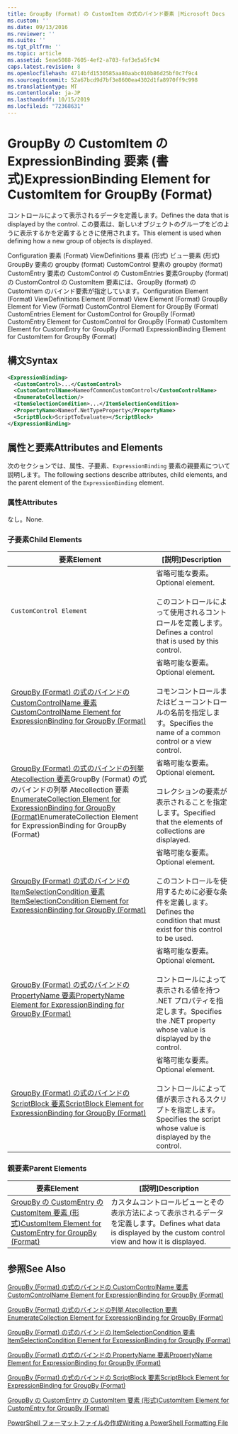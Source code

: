```yaml
---
title: GroupBy (Format) の CustomItem の式のバインド要素 |Microsoft Docs
ms.custom: ''
ms.date: 09/13/2016
ms.reviewer: ''
ms.suite: ''
ms.tgt_pltfrm: ''
ms.topic: article
ms.assetid: 5eae5088-7605-4ef2-a703-faf3e5a5fc94
caps.latest.revision: 8
ms.openlocfilehash: 4714bfd1530585aa80aabc010b86d25bf0c7f9c4
ms.sourcegitcommit: 52a67bcd9d7bf3e8600ea4302d1fa8970ff9c998
ms.translationtype: MT
ms.contentlocale: ja-JP
ms.lasthandoff: 10/15/2019
ms.locfileid: "72368631"
---
```

# <a name="expressionbinding-element-for-customitem-for-groupby-format"></a><span data-ttu-id="ca3fd-102">GroupBy の CustomItem の ExpressionBinding 要素 (書式)</span><span class="sxs-lookup"><span data-stu-id="ca3fd-102">ExpressionBinding Element for CustomItem for GroupBy (Format)</span></span>

<span data-ttu-id="ca3fd-103">コントロールによって表示されるデータを定義します。</span><span class="sxs-lookup"><span data-stu-id="ca3fd-103">Defines the data that is displayed by the control.</span></span> <span data-ttu-id="ca3fd-104">この要素は、新しいオブジェクトのグループをどのように表示するかを定義するときに使用されます。</span><span class="sxs-lookup"><span data-stu-id="ca3fd-104">This element is used when defining how a new group of objects is displayed.</span></span>

<span data-ttu-id="ca3fd-105">Configuration 要素 (Format) ViewDefinitions 要素 (形式) ビュー要素 (形式) GroupBy 要素の groupby (format) CustomControl 要素の groupby (format) CustomEntry 要素の CustomControl の CustomEntries 要素Groupby (format) の CustomControl の CustomItem 要素には、GroupBy (format) の CustomItem のバインド要素が指定しています。</span><span class="sxs-lookup"><span data-stu-id="ca3fd-105">Configuration Element (Format) ViewDefinitions Element (Format) View Element (Format) GroupBy Element for View (Format) CustomControl Element for GroupBy (Format) CustomEntries Element for CustomControl for GroupBy (Format) CustomEntry Element for CustomControl for GroupBy (Format) CustomItem Element for CustomEntry for GroupBy (Format) ExpressionBinding Element for CustomItem for GroupBy (Format)</span></span>

## <a name="syntax"></a><span data-ttu-id="ca3fd-106">構文</span><span class="sxs-lookup"><span data-stu-id="ca3fd-106">Syntax</span></span>

```xml
<ExpressionBinding>
  <CustomControl>...</CustomControl>
  <CustomControlName>NameofCommonCustomControl</CustomControlName>
  <EnumerateCollection/>
  <ItemSelectionCondition>...</ItemSelectionCondition>
  <PropertyName>Nameof.NetTypeProperty</PropertyName>
  <ScriptBlock>ScriptToEvaluate></ScriptBlock>
</ExpressionBinding>
```

## <a name="attributes-and-elements"></a><span data-ttu-id="ca3fd-107">属性と要素</span><span class="sxs-lookup"><span data-stu-id="ca3fd-107">Attributes and Elements</span></span>

<span data-ttu-id="ca3fd-108">次のセクションでは、属性、子要素、`ExpressionBinding` 要素の親要素について説明します。</span><span class="sxs-lookup"><span data-stu-id="ca3fd-108">The following sections describe attributes, child elements, and the parent element of the `ExpressionBinding` element.</span></span>

### <a name="attributes"></a><span data-ttu-id="ca3fd-109">属性</span><span class="sxs-lookup"><span data-stu-id="ca3fd-109">Attributes</span></span>

<span data-ttu-id="ca3fd-110">なし。</span><span class="sxs-lookup"><span data-stu-id="ca3fd-110">None.</span></span>

### <a name="child-elements"></a><span data-ttu-id="ca3fd-111">子要素</span><span class="sxs-lookup"><span data-stu-id="ca3fd-111">Child Elements</span></span>

|<span data-ttu-id="ca3fd-112">要素</span><span class="sxs-lookup"><span data-stu-id="ca3fd-112">Element</span></span>|<span data-ttu-id="ca3fd-113">[説明]</span><span class="sxs-lookup"><span data-stu-id="ca3fd-113">Description</span></span>|
|-------------|-----------------|
|`CustomControl Element`|<span data-ttu-id="ca3fd-114">省略可能な要素。</span><span class="sxs-lookup"><span data-stu-id="ca3fd-114">Optional element.</span></span><br /><br /> <span data-ttu-id="ca3fd-115">このコントロールによって使用されるコントロールを定義します。</span><span class="sxs-lookup"><span data-stu-id="ca3fd-115">Defines a control that is used by this control.</span></span>|
|[<span data-ttu-id="ca3fd-116">GroupBy (Format) の式のバインドの CustomControlName 要素</span><span class="sxs-lookup"><span data-stu-id="ca3fd-116">CustomControlName Element for ExpressionBinding for GroupBy (Format)</span></span>](./customcontrolname-element-for-expressionbinding-for-groupby-format.md)|<span data-ttu-id="ca3fd-117">省略可能な要素。</span><span class="sxs-lookup"><span data-stu-id="ca3fd-117">Optional element.</span></span><br /><br /> <span data-ttu-id="ca3fd-118">コモンコントロールまたはビューコントロールの名前を指定します。</span><span class="sxs-lookup"><span data-stu-id="ca3fd-118">Specifies the name of a common control or a view control.</span></span>|
|<span data-ttu-id="ca3fd-119">[GroupBy (Format) の式のバインドの列挙 Atecollection 要素](./enumeratecollection-element-for-expressionbinding-for-groupby-format.md)GroupBy (Format) の式のバインドの列挙 Atecollection 要素</span><span class="sxs-lookup"><span data-stu-id="ca3fd-119">[EnumerateCollection Element for ExpressionBinding for GroupBy (Format)](./enumeratecollection-element-for-expressionbinding-for-groupby-format.md)EnumerateCollection Element for ExpressionBinding for GroupBy (Format)</span></span>|<span data-ttu-id="ca3fd-120">省略可能な要素。</span><span class="sxs-lookup"><span data-stu-id="ca3fd-120">Optional element.</span></span><br /><br /> <span data-ttu-id="ca3fd-121">コレクションの要素が表示されることを指定します。</span><span class="sxs-lookup"><span data-stu-id="ca3fd-121">Specified that the elements of collections are displayed.</span></span>|
|[<span data-ttu-id="ca3fd-122">GroupBy (Format) の式のバインドの ItemSelectionCondition 要素</span><span class="sxs-lookup"><span data-stu-id="ca3fd-122">ItemSelectionCondition Element for ExpressionBinding for GroupBy (Format)</span></span>](./itemselectioncondition-element-for-expressionbinding-for-groupby-format.md)|<span data-ttu-id="ca3fd-123">省略可能な要素。</span><span class="sxs-lookup"><span data-stu-id="ca3fd-123">Optional element.</span></span><br /><br /> <span data-ttu-id="ca3fd-124">このコントロールを使用するために必要な条件を定義します。</span><span class="sxs-lookup"><span data-stu-id="ca3fd-124">Defines the condition that must exist for this control to be used.</span></span>|
|[<span data-ttu-id="ca3fd-125">GroupBy (Format) の式のバインドの PropertyName 要素</span><span class="sxs-lookup"><span data-stu-id="ca3fd-125">PropertyName Element for ExpressionBinding for GroupBy (Format)</span></span>](./propertyname-element-for-expressionbinding-for-groupby-format.md)|<span data-ttu-id="ca3fd-126">省略可能な要素。</span><span class="sxs-lookup"><span data-stu-id="ca3fd-126">Optional element.</span></span><br /><br /> <span data-ttu-id="ca3fd-127">コントロールによって表示される値を持つ .NET プロパティを指定します。</span><span class="sxs-lookup"><span data-stu-id="ca3fd-127">Specifies the .NET property whose value is displayed by the control.</span></span>|
|[<span data-ttu-id="ca3fd-128">GroupBy (Format) の式のバインドの ScriptBlock 要素</span><span class="sxs-lookup"><span data-stu-id="ca3fd-128">ScriptBlock Element for ExpressionBinding for GroupBy (Format)</span></span>](./scriptblock-element-for-expressionbinding-for-groupby-format.md)|<span data-ttu-id="ca3fd-129">省略可能な要素。</span><span class="sxs-lookup"><span data-stu-id="ca3fd-129">Optional element.</span></span><br /><br /> <span data-ttu-id="ca3fd-130">コントロールによって値が表示されるスクリプトを指定します。</span><span class="sxs-lookup"><span data-stu-id="ca3fd-130">Specifies the script whose value is displayed by the control.</span></span>|

### <a name="parent-elements"></a><span data-ttu-id="ca3fd-131">親要素</span><span class="sxs-lookup"><span data-stu-id="ca3fd-131">Parent Elements</span></span>

|<span data-ttu-id="ca3fd-132">要素</span><span class="sxs-lookup"><span data-stu-id="ca3fd-132">Element</span></span>|<span data-ttu-id="ca3fd-133">[説明]</span><span class="sxs-lookup"><span data-stu-id="ca3fd-133">Description</span></span>|
|-------------|-----------------|
|[<span data-ttu-id="ca3fd-134">GroupBy の CustomEntry の CustomItem 要素 (形式)</span><span class="sxs-lookup"><span data-stu-id="ca3fd-134">CustomItem Element for CustomEntry for GroupBy (Format)</span></span>](./customitem-element-for-customentry-for-groupby-format.md)|<span data-ttu-id="ca3fd-135">カスタムコントロールビューとその表示方法によって表示されるデータを定義します。</span><span class="sxs-lookup"><span data-stu-id="ca3fd-135">Defines what data is displayed by the custom control view and how it is displayed.</span></span>|

## <a name="see-also"></a><span data-ttu-id="ca3fd-136">参照</span><span class="sxs-lookup"><span data-stu-id="ca3fd-136">See Also</span></span>

[<span data-ttu-id="ca3fd-137">GroupBy (Format) の式のバインドの CustomControlName 要素</span><span class="sxs-lookup"><span data-stu-id="ca3fd-137">CustomControlName Element for ExpressionBinding for GroupBy (Format)</span></span>](./customcontrolname-element-for-expressionbinding-for-groupby-format.md)

[<span data-ttu-id="ca3fd-138">GroupBy (Format) の式のバインドの列挙 Atecollection 要素</span><span class="sxs-lookup"><span data-stu-id="ca3fd-138">EnumerateCollection Element for ExpressionBinding for GroupBy (Format)</span></span>](./enumeratecollection-element-for-expressionbinding-for-groupby-format.md)

[<span data-ttu-id="ca3fd-139">GroupBy (Format) の式のバインドの ItemSelectionCondition 要素</span><span class="sxs-lookup"><span data-stu-id="ca3fd-139">ItemSelectionCondition Element for ExpressionBinding for GroupBy (Format)</span></span>](./itemselectioncondition-element-for-expressionbinding-for-groupby-format.md)

[<span data-ttu-id="ca3fd-140">GroupBy (Format) の式のバインドの PropertyName 要素</span><span class="sxs-lookup"><span data-stu-id="ca3fd-140">PropertyName Element for ExpressionBinding for GroupBy (Format)</span></span>](./propertyname-element-for-expressionbinding-for-groupby-format.md)

[<span data-ttu-id="ca3fd-141">GroupBy (Format) の式のバインドの ScriptBlock 要素</span><span class="sxs-lookup"><span data-stu-id="ca3fd-141">ScriptBlock Element for ExpressionBinding for GroupBy (Format)</span></span>](./scriptblock-element-for-expressionbinding-for-groupby-format.md)

[<span data-ttu-id="ca3fd-142">GroupBy の CustomEntry の CustomItem 要素 (形式)</span><span class="sxs-lookup"><span data-stu-id="ca3fd-142">CustomItem Element for CustomEntry for GroupBy (Format)</span></span>](./customitem-element-for-customentry-for-groupby-format.md)

[<span data-ttu-id="ca3fd-143">PowerShell フォーマットファイルの作成</span><span class="sxs-lookup"><span data-stu-id="ca3fd-143">Writing a PowerShell Formatting File</span></span>](./writing-a-powershell-formatting-file.md)
